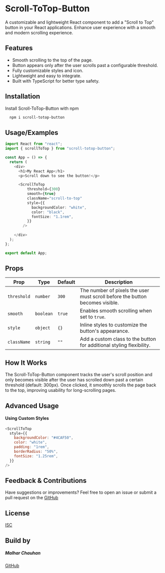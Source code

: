 
# Scroll-ToTop-Button
A customizable and lightweight React component to add a "Scroll to Top" button in your React applications. Enhance user experience with a smooth and modern scrolling experience.

## Features
- Smooth scrolling to the top of the page.
- Button appears only after the user scrolls past a configurable threshold.
- Fully customizable styles and icon.
- Lightweight and easy to integrate.
- Built with TypeScript for better type safety.

## Installation

Install Scroll-ToTop-Button with npm

```bash
  npm i scroll-totop-button
```
    
## Usage/Examples

```typescript
import React from "react";
import { scrollToTop } from "scroll-totop-button";

const App = () => {
  return (
    <div>
      <h1>My React App</h1>
      <p>Scroll down to see the button!</p>

      <ScrollToTop
          threshold={300}
          smooth={true}
          className="scroll-to-top"
          style={{
            backgroundColor: "white",
            color: "black",
            fontSize: "1.1rem",
          }}
        />
        
    </div>
  );
};

export default App;
```


## Props

| Prop        | Type         | Default           | Description                                                                      |
|-------------|--------------|-------------------|----------------------------------------------------------------------------------|
| `threshold` | `number`     | `300`             | The number of pixels the user must scroll before the button becomes visible.     |
| `smooth`    | `boolean`    | `true`            | Enables smooth scrolling when set to `true`.                                    |
| `style`     | `object`     | `{}`              | Inline styles to customize the button's appearance.                             |
| `className` | `string`     | `""`              | Add a custom class to the button for additional styling flexibility.            |

## How It Works
The Scroll-ToTop-Button component tracks the user's scroll position and only becomes visible after the user has scrolled down past a certain threshold (default: 300px). Once clicked, it smoothly scrolls the page back to the top, improving usability for long-scrolling pages.
## Advanced Usage

#### Using Custom Styles

```javascript
<ScrollToTop
  style={{
    backgroundColor: "#4CAF50",
    color: "white",
    padding: "1rem",
    borderRadius: "50%",
    fontSize: "1.25rem",
  }}
/>
```

## Feedback & Contributions
Have suggestions or improvements? Feel free to open an issue or submit a pull request on the [GitHub](https://github.com/malharchauhan7/scroll-totop-button)
## License

[ISC]()


## Build by

##### Malhar Chauhan
[GitHub](https://github.com/malharchauhan7)
